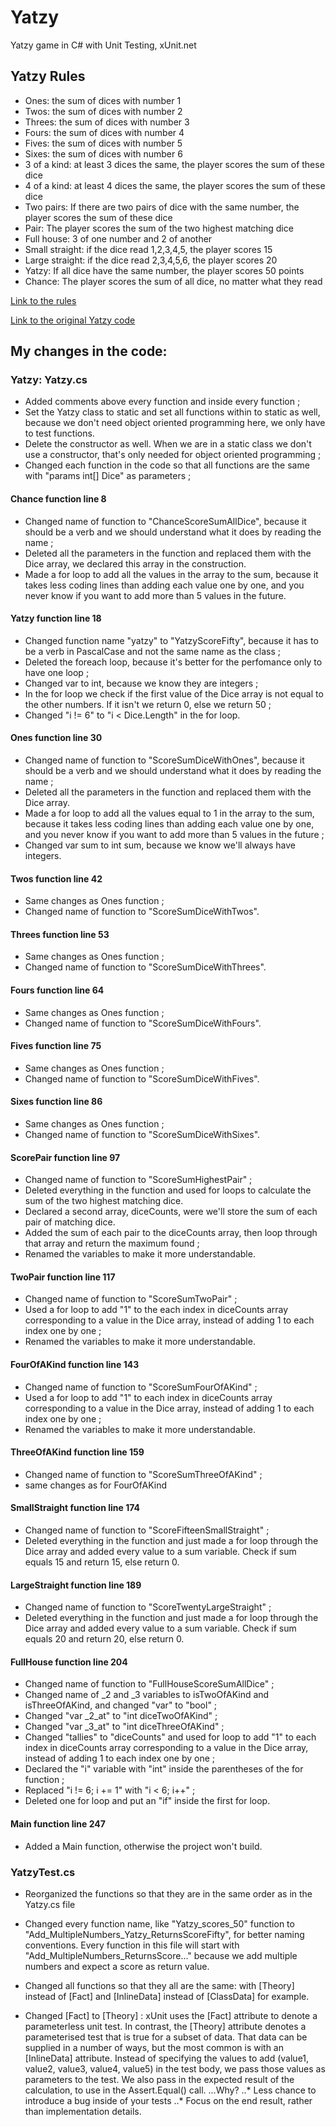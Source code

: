 # Yatzy
Yatzy game in C# with Unit Testing, xUnit.net

## Yatzy Rules

- Ones: the sum of dices with number 1
- Twos: the sum of dices with number 2
- Threes: the sum of dices with number 3
- Fours: the sum of dices with number 4
- Fives: the sum of dices with number 5
- Sixes: the sum of dices with number 6
- 3 of a kind: at least 3 dices the same, the player scores the sum of these dice
- 4 of a kind: at least 4 dices the same, the player scores the sum of these dice
- Two pairs: If there are two pairs of dice with the same number, the player scores the sum of these dice
- Pair: The player scores the sum of the two highest matching dice
- Full house: 3 of one number and 2 of another
- Small straight: if the dice read 1,2,3,4,5, the player scores 15 
- Large straight: if the dice read 2,3,4,5,6, the player scores 20
- Yatzy: If all dice have the same number, the player scores 50 points
- Chance: The player scores the sum of all dice, no matter what they read

[Link to the rules](https://sammancoaching.org/kata_descriptions/yatzy.html "Yatzy game at sammancoaching.org")

[Link to the original Yatzy code](https://github.com/emilybache/Yatzy-Refactoring-Kata/tree/main/csharp "Github emilybache/Yatzy-Refactoring-Kata")


## My changes in the code:

### Yatzy: Yatzy.cs
- Added comments above every function and inside every function ;
- Set the Yatzy class to static and set all functions within to static as well, because we don't need object oriented programming here, we only have to test functions.
- Delete the constructor as well. When we are in a static class we don't use a constructor, that's only needed for object oriented programming ;
- Changed each function in the code so that all functions are the same with "params int[] Dice" as parameters ;


#### Chance function line 8
- Changed name of function to "ChanceScoreSumAllDice", because it should be a verb and we should understand what it does by reading the name ;
- Deleted all the parameters in the function and replaced them with the Dice array, we declared this array in the construction.
- Made a for loop to add all the values in the array to the sum, because it takes less coding lines than adding each value one by one, and you never know if you want to add more than 5 values in the future.


#### Yatzy function line 18
- Changed function name "yatzy" to "YatzyScoreFifty", because it has to be a verb in PascalCase and not the same name as the class ;
- Deleted the foreach loop, because it's better for the perfomance only to have one loop ;
- Changed var to int, because we know they are integers ;
- In the for loop we check if the first value of the Dice array is not equal to the other numbers. If it isn't we return 0, else we return 50 ;
- Changed "i != 6" to "i < Dice.Length" in the for loop.

#### Ones function line 30
- Changed name of function to "ScoreSumDiceWithOnes", because it should be a verb and we should understand what it does by reading the name ;
- Deleted all the parameters in the function and replaced them with the Dice array.
- Made a for loop to add all the values equal to 1 in the array to the sum, because it takes less coding lines than adding each value one by one, and you never know if you want to add more than 5 values in the future ;
- Changed var sum to int sum, because we know we'll always have integers.

#### Twos function line 42
- Same changes as Ones function ;
- Changed name of function to "ScoreSumDiceWithTwos".

#### Threes function line 53
- Same changes as Ones function ;
- Changed name of function to "ScoreSumDiceWithThrees".

#### Fours function line 64
- Same changes as Ones function ;
- Changed name of function to "ScoreSumDiceWithFours".

#### Fives function line 75
- Same changes as Ones function ;
- Changed name of function to "ScoreSumDiceWithFives".

#### Sixes function line 86
- Same changes as Ones function ;
- Changed name of function to "ScoreSumDiceWithSixes".

#### ScorePair function line 97
- Changed name of function to "ScoreSumHighestPair" ;
- Deleted everything in the function and used for loops to calculate the sum of the two highest matching dice.
- Declared a second array, diceCounts, were we'll store the sum of each pair of matching dice.
- Added the sum of each pair to the diceCounts array, then loop through that array and return the maximum found ;
- Renamed the variables to make it more understandable.

#### TwoPair function line 117
- Changed name of function to "ScoreSumTwoPair" ;
- Used a for loop to add "1" to the each index in diceCounts array corresponding to a value in the Dice array, instead of adding 1 to each index one by one ;
- Renamed the variables to make it more understandable.

#### FourOfAKind function line 143
- Changed name of function to "ScoreSumFourOfAKind" ;
- Used a for loop to add "1" to each index in diceCounts array corresponding to a value in the Dice array, instead of adding 1 to each index one by one ;
- Renamed the variables to make it more understandable.

#### ThreeOfAKind function line 159
- Changed name of function to "ScoreSumThreeOfAKind" ;
- same changes as for FourOfAKind

#### SmallStraight function line 174
- Changed name of function to "ScoreFifteenSmallStraight" ;
- Deleted everything in the function and just made a for loop through the Dice array and added every value to a sum variable. Check if sum equals 15 and return 15, else return 0.

#### LargeStraight function line 189
- Changed name of function to "ScoreTwentyLargeStraight" ;
- Deleted everything in the function and just made a for loop through the Dice array and added every value to a sum variable. Check if sum equals 20 and return 20, else return 0.

#### FullHouse function line 204
- Changed name of function to "FullHouseScoreSumAllDice" ;
- Changed name of _2 and _3 variables to isTwoOfAKind and isThreeOfAKind, and changed "var" to "bool" ;
- Changed "var _2_at" to "int diceTwoOfAKind" ;
- Changed "var _3_at" to "int diceThreeOfAKind" ;
- Changed "tallies" to "diceCounts" and used for loop to add "1" to each index in diceCounts array corresponding to a value in the Dice array, instead of adding 1 to each index one by one ;
- Declared the "i" variable with "int" inside the parentheses of the for function ;
- Replaced "i != 6; i += 1" with "i < 6; i++" ;
- Deleted one for loop and put an "if" inside the first for loop.

#### Main function line 247
- Added a Main function, otherwise the project won't build.


### YatzyTest.cs

- Reorganized the functions so that they are in the same order as in the Yatzy.cs file

- Changed every function name, like "Yatzy_scores_50" function to "Add_MultipleNumbers_Yatzy_ReturnsScoreFifty", for better naming conventions. Every function in this file will start with "Add_MultipleNumbers_ReturnsScore..." because we add multiple numbers and expect a score as return value.

- Changed all functions so that they all are the same: with [Theory] instead of [Fact] and [InlineData] instead of [ClassData] for example.
- Changed [Fact] to [Theory] : xUnit uses the [Fact] attribute to denote a parameterless unit test.
In contrast, the [Theory] attribute denotes a parameterised test that is true for a subset of data. That data can be supplied in a number of ways, but the most common is with an [InlineData] attribute.
Instead of specifying the values to add (value1, value2, value3, value4, value5) in the test body, we pass those values as parameters to the test. We also pass in the expected result of the calculation, to use in the Assert.Equal() call.
...Why? 
..* Less chance to introduce a bug inside of your tests
..* Focus on the end result, rather than implementation details.


